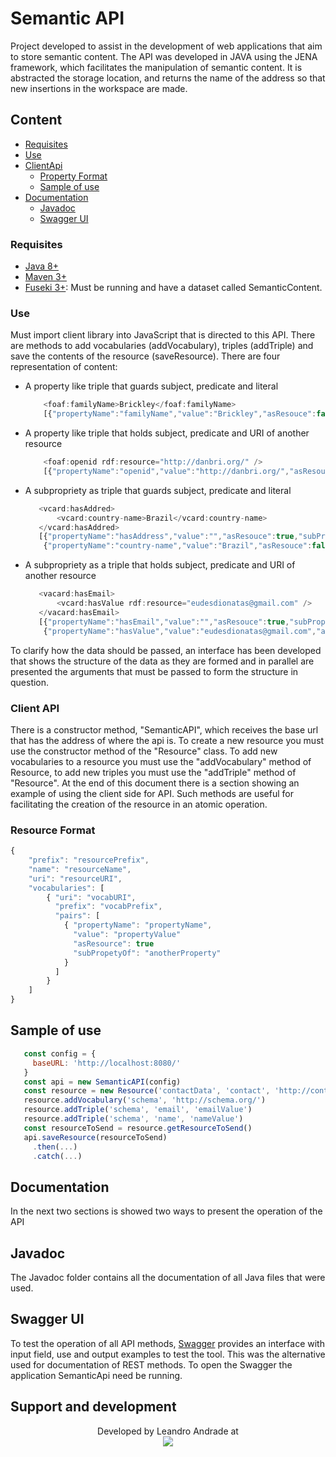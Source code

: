 
# Semantic API

Project developed to assist in the development of web applications that aim to store semantic content. The API
was developed in JAVA using the JENA framework, which facilitates the manipulation of semantic content. It is abstracted the
storage location, and returns the name of the address so that new insertions in the workspace are made.

## Content
- [Requisites](#requisites)
- [Use](#use)
- [ClientApi](#client-api) 
    - [Property Format](#resource-format)
    - [Sample of use](#sample-of-use)
- [Documentation](#documentation)
    - [Javadoc](#javadoc)
    - [Swagger UI](#swagger-ui)

### Requisites

- [Java 8+](http://www.oracle.com/technetwork/pt/java/javase/downloads/jdk8-downloads-2133151.html)
- [Maven 3+](https://maven.apache.org/install.html)
- [Fuseki 3+](https://jena.apache.org/download/#jena-fuseki): Must be running and have a dataset called SemanticContent.

### Use

Must import client library into JavaScript that is directed to this API. There are methods to add
vocabularies (addVocabulary), triples (addTriple) and save the contents of the resource (saveResource). There are four
representation of content:

- A property like triple that guards subject, predicate and literal
    ``` javascript
        <foaf:familyName>Brickley</foaf:familyName>
        [{"propertyName":"familyName","value":"Brickley","asResouce":false,"subPropertyOf":"","prefix":"foaf"}]
    ``` 
- A property like triple that holds subject, predicate and URI of another resource
    ``` javascript
        <foaf:openid rdf:resource="http://danbri.org/" />
        [{"propertyName":"openid","value":"http://danbri.org/","asResouce":true,"subPropertyOf":"","prefix":"foaf"}]    
    ```
- A subpropriety as triple that guards subject, predicate and literal
     ``` javascript
        <vcard:hasAddred>
            <vcard:country-name>Brazil</vcard:country-name>
        </vcard:hasAddred>
        [{"propertyName":"hasAddress","value":"","asResouce":true,"subPropertyOf":"","prefix":"vcard"},
         {"propertyName":"country-name","value":"Brazil","asResouce":false,"subPropertyOf":"hasAddress","prefix":"vcard"}]        
     ```
- A subpropriety as a triple that holds subject, predicate and URI of another resource
     ``` javascript
        <vacard:hasEmail>
            <vcard:hasValue rdf:resource="eudesdionatas@gmail.com" />
        </vacard:hasEmail>
        [{"propertyName":"hasEmail","value":"","asResouce":true,"subPropertyOf":"","prefix":"vcard"},
         {"propertyName":"hasValue","value":"eudesdionatas@gmail.com","asResouce":true,"subPropertyOf":"hasEmail","prefix":"vcard"}]
     ```

To clarify how the data should be passed, an interface has been developed that shows the structure of the data
as they are formed and in parallel are presented the arguments that must be passed to form the structure
in question.

### Client API

There is a constructor method, "SemanticAPI", which receives the base url that has the address of where the api is. 
To create a new resource you must use the constructor method of the "Resource" class. To add new vocabularies to a 
resource you must use the "addVocabulary" method of Resource, to add new triples you must use the "addTriple" method of 
"Resource". At the end of this document there is a section showing an example of using the client side for API. Such methods 
are useful for facilitating the creation of the resource in an atomic operation.

### Resource Format

```javascript
{
    "prefix": "resourcePrefix",
    "name": "resourceName",
    "uri": "resourceURI",
    "vocabularies": [
        { "uri": "vocabURI",
          "prefix": "vocabPrefix",
          "pairs": [
            { "propertyName": "propertyName",
              "value": "propertyValue"
              "asResource": true
              "subPropetyOf": "anotherProperty"  
            }
          ]
        }
    ] 
}
```

## Sample of use

```javascript
   const config = { 
     baseURL: 'http://localhost:8080/'
   }
   const api = new SemanticAPI(config)
   const resource = new Resource('contactData', 'contact', 'http://contactmail.com#Person')
   resource.addVocabulary('schema', 'http://schema.org/')
   resource.addTriple('schema', 'email', 'emailValue')
   resource.addTriple('schema', 'name', 'nameValue')
   const resourceToSend = resource.getResourceToSend()
   api.saveResource(resourceToSend)
     .then(...)
     .catch(...)
```

## Documentation

In the next two sections is showed two ways to present the operation of the API

## Javadoc

The Javadoc folder contains all the documentation of all Java files that were used.

## Swagger UI

To test the operation of all API methods, [Swagger](http://localhost:8080/swagger-ui.html) provides an interface with 
input field, use and output examples to test the tool. This was the alternative used for documentation of REST methods.
To open the Swagger the application SemanticApi need be running.

## Support and development

<p align="center">
Developed by Leandro Andrade at </br>
<img src="https://wiki.dcc.ufba.br/pub/SmartUFBA/ProjectLogo/wiserufbalogo.jpg"/>
</p>